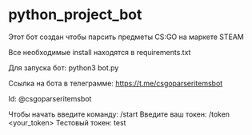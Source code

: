 # python_project_bot

Этот бот создан чтобы парсить предметы CS:GO на маркете STEAM

Все необходимые install находятся в requirements.txt

Для запуска бот:
	python3 bot.py

Ссылка на бота в телеграмме:
	https://t.me/csgoparseritemsbot

Id:
	@csgoparseritemsbot

Чтобы начать введите команду: /start
Введите ваш токен: /token <your_token>
Тестовый токен: test
